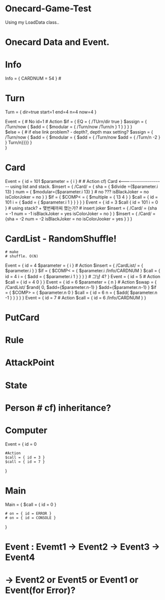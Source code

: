 # Onecard-Game-Test
Using my LoadData class..


# Onecard Data and Event.

# Info
Info = { CARDNUM = 54 } #

# Turn
Turn = { dir=true start=1 end=4 n=4 now=4 }

Event = {
	# No
	id=1
	# Action
	$if = { EQ = { /TUrn/dir true } 
		$assign = { /Turn/now { $add = { $modular = { /Turn/now /Turn/n } 1 } } } 
	}	
	$else = { # if else link problem? - depth?, depth max setting?
		$assign = { /Turn/now { $add = { $modular = { $add = { /Turn/now $add = { /Turn/n -2 } } Turn/n}}}}
	}		
}

# Card
Event = {
	id = 101
	$parameter = { i } #
	# Action  cf) Card                 <-------------------- using list and stack.
	$insert = { /Card/ = { sha = { $divide ={$parameter.i 13} } num = { $modular={$parameter.i 13} } # no ???
						isBlackJoker = no isColorJoker = no } }
	$if = { $COMP< = { $multiple = { 13 4 }  }
		$call = { id = 101 i = { $add = { $parameter.i 1  } } } 
	}
}
Event = {
	id = 3
	$call { id = 101 i = 0 } # using stack? + 몇번쨰까찌 했는가?
	# insert joker
	$insert = { /Card/ = {sha = -1 num = -1  isBlackJoker = yes isColorJoker = no } }
	$insert = { /Card/ = {sha = -2 num = -2  isBlackJoker = no isColorJooker = yes } }
}

# CardList - RandomShuffle!
	# make
	# shuffle. O(N) 
Event =
{
	id = 4
	$parameter = { i }
	# Action
	$insert = { /CardList/ = { $parameter.i } }
	$if = { $COMP< = { $parameter.i /Info/CARDNUM  }
		$call = { id = 4 i = { $add = { $parameter.i 1 } } }
	}            # 그냥 4?
}
Event = 
{
	id = 5
	# Action
	$call = { id = 4 0 }
}
Event = 
{
	id = 6
	$parameter = { n }
	# Action
	$swap = { /CardList/ $rand{ 0, $add={$parameter.n-1} } $add={$parameter.n-1} }
	$if = { $COMP> = { $parameter.n 0 }
		$call = { id = 6 n = { $add{ $parameter.n -1 } } }
	} 
}
Event =
{
	id = 7
	# Action
	$call = { id = 6 /Info/CARDNUM } 
}
# PutCard


# Rule


# AttackPoint


# State


# Person # cf) inheritance?


# Computer

Event =
{
	id = 0	
	
	#Action
	$call = { id = 3 }
	$call = { id = 7 }
}

# Main
Main =
{
	$call = { id = 0 }

	# on = { id = ERROR }
	# on = { id = CONSOLE }
}

# Event : Evemt1 -> Event2 -> Event3 -> Event4
#					-> Event2 or Event5 or Event1 or Event(for Error)?


